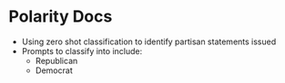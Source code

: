 # Polarity Docs

- Using zero shot classification to identify partisan statements issued
- Prompts to classify into include:
  - Republican
  - Democrat
